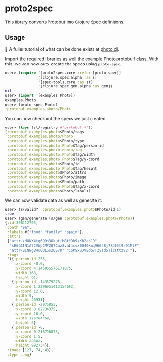 # proto2spec

This library converts Protobuf into Clojure Spec definitions.

## Usage

:wave: A fuller tutorial of what can be done exists at [photo.clj](dev/photo.clj).


Import the required libraries as well the example.Photo protobuif
class. With this, we can now auto-create the specs using `proto-spec`.
```clojure
user> (require '[proto2spec.core :refer [proto-spec]]
               '[clojure.spec.alpha :as s]
               '[spec-tools.core :as st]
               '[clojure.spec.gen.alpha :as gen])
nil
user> (import '[examples Photo])
examples.Photo
user> (proto-spec Photo)
:protobuf.examples.photo/Photo
```


You can now check out the specs we just created
```clojure
user> (keys (st/registry #"protobuf.*"))
(:protobuf.examples.photo$Photo/tags
 :protobuf.examples.photo/Photo
 :protobuf.examples.photo$Photo/type
 :protobuf.examples.photo.Photo$Tag/person-id
 :protobuf.examples.photo.Photo/Tag
 :protobuf.examples.photo.Photo$Tag/width
 :protobuf.examples.photo.Photo$Tag/y-coord
 :protobuf.examples.photo$Photo/id
 :protobuf.examples.photo.Photo$Tag/height
 :protobuf.examples.photo$Photo/attrs
 :protobuf.examples.photo$Photo/image
 :protobuf.examples.photo$Photo/path
 :protobuf.examples.photo.Photo$Tag/x-coord
 :protobuf.examples.photo$Photo/labels)
```


We can now validate data as well as generate it:
```clojure
user> (s/valid?  :protobuf.examples.photo$Photo/id 1)
true
user> (gen/generate (s/gen :protobuf.examples.photo/Photo))
{:id 308212705,
 :path "9a",
 :labels #{"food" "family" "spain"},
 :attrs
 {"attr-xH8KX4tg699n3OkutiM8t9Dk9xKb2as1O"
  "sE6G11N1A7CVWpCMP207Cuz8vaL4cvx0D40knq96648j78J05t9r91MlF",
  "attr-0INNgB4u0ULGs20S7K" "i6PSxuJVEd57TZysd5TicFttzV2T"},
 :tags
 '({:person-id 255,
    :x-coord -0.0,
    :y-coord 4.145965576171875,
    :width 168,
    :height 81}
   {:person-id -143579278,
    :x-coord 1.2296951413154602,
    :y-coord 12.0,
    :width 9,
    :height 20931}
   {:person-id -2076853,
    :x-coord 0.02734375,
    :y-coord 16.0,
    :width 126764459,
    :height 6}
   {:person-id -6,
    :x-coord 0.216796875,
    :y-coord 1.5,
    :width 28302,
    :height 992734}),
 :image [127, 74, 48],
 :type :png}
```
